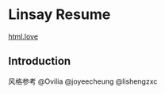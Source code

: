 # Linsay Resume

[html.love](http://html.love)

## Introduction

风格参考 @Ovilia @joyeecheung @lishengzxc
